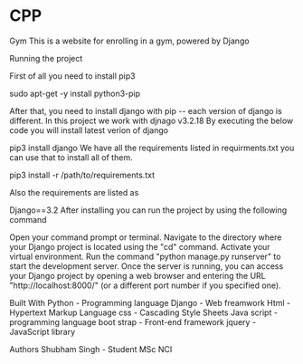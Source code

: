 # CPP
Gym
This is a website for enrolling in a gym, powered by Django

Running the project

First of all you need to install pip3

sudo apt-get -y install python3-pip

After that, you need to install django with pip -- each version of django is different. In this project we work with djnago v3.2.18 By executing the below code you will install latest verion of django

pip3 install django
We have all the requirements listed in requirments.txt you can use that to install all of them.

pip3 install -r /path/to/requirements.txt

Also the requirements are listed as

Django==3.2
After installing you can run the project by using the following command

Open your command prompt or terminal.
Navigate to the directory where your Django project is located using the "cd" command.
Activate your virtual environment.
Run the command "python manage.py runserver" to start the development server.
Once the server is running, you can access your Django project by opening a web browser and entering the URL "http://localhost:8000/" (or a different port number if you specified one).

Built With
Python - Programming language
Django - Web freamwork
Html - Hypertext Markup Language
css - Cascading Style Sheets
Java script - programming language
boot strap - Front-end framework
jquery - JavaScript library

Authors
Shubham Singh - Student MSc NCI